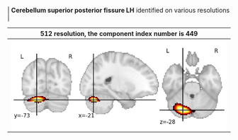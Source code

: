 


| **Cerebellum superior posterior fissure LH** identified on various resolutions |

| 512 resolution, the component index number is 449|  
|:---:|  
| ![Component 512](../512/final/449.jpg "From component 512: Cerebellum superior posterior fissure LH") |